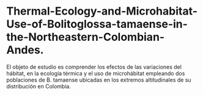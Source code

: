 # Thermal-Ecology-and-Microhabitat-Use-of-Bolitoglossa-tamaense-in-the-Northeastern-Colombian-Andes.
El objeto de estudio es comprender los efectos de las variaciones del hábitat, en la ecología térmica y el uso de microhábitat empleando dos poblaciones de B. tamaense ubicadas en los extremos altitudinales de su distribución en Colombia. 
